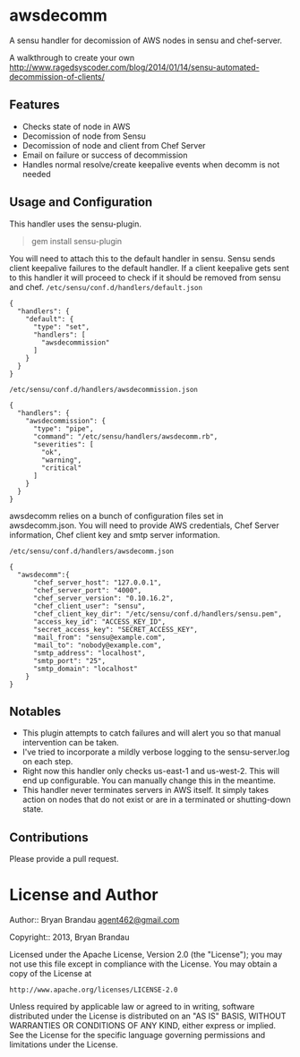 awsdecomm
=========

A sensu handler for decomission of AWS nodes in sensu and chef-server.

A walkthrough to create your own http://www.ragedsyscoder.com/blog/2014/01/14/sensu-automated-decommission-of-clients/

Features
--------
* Checks state of node in AWS
* Decomission of node from Sensu
* Decomission of node and client from Chef Server
* Email on failure or success of decommission
* Handles normal resolve/create keepalive events when decomm is not needed

Usage and Configuration
-----------------------
This handler uses the sensu-plugin.
  > gem install sensu-plugin

You will need to attach this to the default handler in sensu.  Sensu sends client keepalive failures to the default handler.  If a client keepalive gets sent to this handler it will proceed to check if it should be removed from sensu and chef.
`/etc/sensu/conf.d/handlers/default.json`
````
{
  "handlers": {
    "default": {
      "type": "set",
      "handlers": [
        "awsdecommission"
      ]
    }
  }
}
````

`/etc/sensu/conf.d/handlers/awsdecommission.json`
````
{
  "handlers": {
    "awsdecommission": {
      "type": "pipe",
      "command": "/etc/sensu/handlers/awsdecomm.rb",
      "severities": [
        "ok",
        "warning",
        "critical"
      ]
    }
  }
}
````

awsdecomm relies on a bunch of configuration files set in awsdecomm.json.  You will need to provide AWS credentials, Chef Server information, Chef client key and smtp server information.

`/etc/sensu/conf.d/handlers/awsdecomm.json`
````
{ 
  "awsdecomm":{
      "chef_server_host": "127.0.0.1",
      "chef_server_port": "4000",
      "chef_server_version": "0.10.16.2",
      "chef_client_user": "sensu",
      "chef_client_key_dir": "/etc/sensu/conf.d/handlers/sensu.pem",
      "access_key_id": "ACCESS_KEY_ID",
      "secret_access_key": "SECRET_ACCESS_KEY",
      "mail_from": "sensu@example.com",
      "mail_to": "nobody@example.com",
      "smtp_address": "localhost",
      "smtp_port": "25",
      "smtp_domain": "localhost"
    }
}
````

Notables
--------
* This plugin attempts to catch failures and will alert you so that manual intervention can be taken.
* I've tried to incorporate a mildly verbose logging to the sensu-server.log on each step. 
* Right now this handler only checks us-east-1 and us-west-2.  This will end up configurable.  You can manually change this in the meantime.  
* This handler never terminates servers in AWS itself.  It simply takes action on nodes that do not exist or are in a terminated or shutting-down state.

Contributions
-------------
Please provide a pull request.  


License and Author
==================

Author:: Bryan Brandau <agent462@gmail.com>

Copyright:: 2013, Bryan Brandau

Licensed under the Apache License, Version 2.0 (the "License");
you may not use this file except in compliance with the License.
You may obtain a copy of the License at

    http://www.apache.org/licenses/LICENSE-2.0

Unless required by applicable law or agreed to in writing, software
distributed under the License is distributed on an "AS IS" BASIS,
WITHOUT WARRANTIES OR CONDITIONS OF ANY KIND, either express or implied.
See the License for the specific language governing permissions and
limitations under the License.
